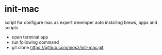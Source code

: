 # init-mac
script for configure mac as expert developer auto installing brews, apps and scripts

- open terminal app
- run following command
- git clone https://github.com/niosz/init-mac.git
